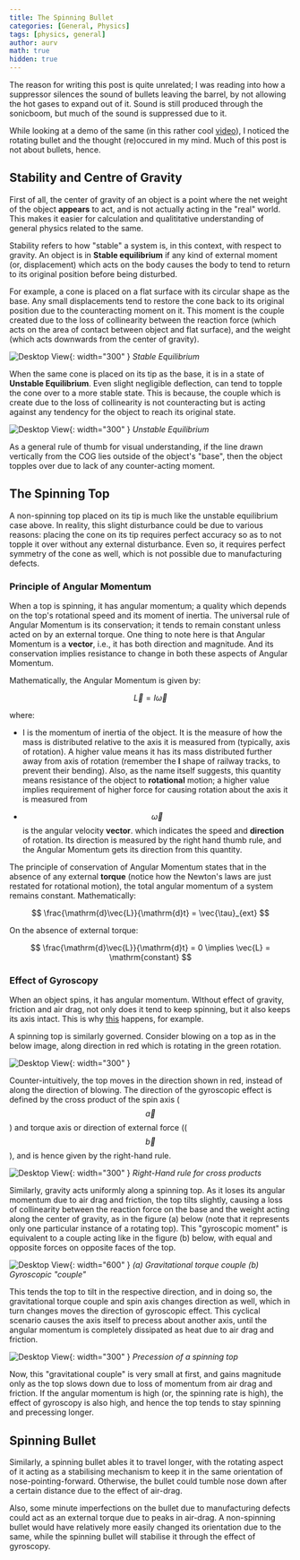 ```yaml
---
title: The Spinning Bullet
categories: [General, Physics]
tags: [physics, general]
author: aurv
math: true
hidden: true
---
```


The reason for writing this post is quite unrelated; I was reading into how a suppressor silences the sound of bullets leaving the barrel, by not allowing the hot gases to expand out of it. Sound is still produced through the sonicboom, but much of the sound is suppressed due to it.

While looking at a demo of the same (in this rather cool <a target="_blank" href="https://www.youtube.com/watch?v=7pOXunRYJIw">video</a>), I noticed the rotating bullet and the thought (re)occured in my mind. Much of this post is not about bullets, hence.

## Stability and Centre of Gravity

First of all, the center of gravity of an object is a point where the net weight of the object **appears** to act, and is not actually acting in the "real" world. This makes it easier for calculation and qualititative understanding of general physics related to the same.

Stability refers to how "stable" a system is, in this context, with respect to gravity. An object is in **Stable equilibrium** if any kind of external moment (or, displacement) which acts on the body causes the body to tend to return to its original position before being disturbed.

For example, a cone is placed on a flat surface with its circular shape as the base. Any small displacements tend to restore the cone back to its original position due to the counteracting moment on it. This moment is the couple created due to the loss of collinearity between the reaction force (which acts on the area of contact between object and flat surface), and the weight (which acts downwards from the center of gravity).

![Desktop View](/assets/img/posts/2024-06-08-why-a-bullet-spins/stable_equi.png){: width="300" }
_Stable Equilibrium_

When the same cone is placed on its tip as the base, it is in a state of **Unstable Equilibrium**. Even slight negligible deflection, can tend to topple the cone over to a more stable state. This is because, the couple which is create due to the loss of collinearity is not counteracting but is acting against any tendency for the object to reach its original state.

![Desktop View](/assets/img/posts/2024-06-08-why-a-bullet-spins/unstable_equi.png){: width="300" }
_Unstable Equilibrium_

As a general rule of thumb for visual understanding, if the line drawn vertically from the COG lies outside of the object's "base", then the object topples over due to lack of any counter-acting moment.

## The Spinning Top

A non-spinning top placed on its tip is much like the unstable equilibrium case above. In reality, this slight disturbance could be due to various reasons: placing the cone on its tip requires perfect accuracy so as to not topple it over without any external disturbance. Even so, it requires perfect symmetry of the cone as well, which is not possible due to manufacturing defects.

### Principle of Angular Momentum

When a top is spinning, it has angular momentum; a quality which depends on the top's rotational speed and its moment of inertia. The universal rule of Angular Momentum is its conservation; it tends to remain constant unless acted on by an external torque. One thing to note here is that Angular Momentum is a **vector**, i.e., it has both direction and magnitude. And its conservation implies resistance to change in both these aspects of Angular Momentum.

Mathematically, the Angular Momentum is given by:

$$
\vec{L} = I\vec{\omega}
$$

where:

- I is the momentum of inertia of the object. It is the measure of how the mass is distributed relative to the axis it is measured from (typically, axis of rotation). A higher value means it has its mass distributed further away from axis of rotation (remember the **I** shape of railway tracks, to prevent their bending). Also, as the name itself suggests, this quantity means resistance of the object to **rotational** motion; a higher value implies requirement of higher force for causing rotation about the axis it is measured from

- $$ \vec{\omega} $$ is the angular velocity **vector**. which indicates the speed and **direction** of rotation. Its direction is measured by the right hand thumb rule, and the Angular Momentum gets its direction from this quantity.

The principle of conservation of Angular Momentum states that in the absence of any external **torque** (notice how the Newton's laws are just restated for rotational motion), the total angular momentum of a system remains constant. Mathematically:

$$
\frac{\mathrm{d}\vec{L}}{\mathrm{d}t} = \vec{\tau}_{ext}
$$

On the absence of external torque:

$$
\frac{\mathrm{d}\vec{L}}{\mathrm{d}t} = 0 \implies \vec{L} = \mathrm{constant}
$$

### Effect of Gyroscopy

When an object spins, it has angular momentum. WIthout effect of gravity, friction and air drag, not only does it tend to keep spinning, but it also keeps its axis intact. This is why <a target="_blank" href="https://www.youtube.com/watch?v=xGdH0lwFOiM">this</a> happens, for example.

A spinning top is similarly governed. Consider blowing on a top as in the below image, along direction in red which is rotating in the green rotation.

![Desktop View](/assets/img/posts/2024-06-08-why-a-bullet-spins/blowing_spinning_top.png){: width="300" }

Counter-intuitively, the top moves in the direction shown in red, instead of along the direction of blowing. The direction of the gyroscopic effect is defined by the cross product of the spin axis ($$ \vec{a} $$) and torque axis or direction of external force (($$ \vec{b} $$), and is hence given by the right-hand rule.

![Desktop View](/assets/img/posts/2024-06-08-why-a-bullet-spins/RHT.png){: width="300" }
_Right-Hand rule for cross products_

Similarly, gravity acts uniformly along a spinning top. As it loses its angular momentum due to air drag and friction, the top tilts slightly, causing a loss of collinearity between the reaction force on the base and the weight acting along the center of gravity, as in the figure (a) below (note that it represents only one particular instance of a rotating top). This "gyroscopic moment" is equivalent to a couple acting like in the figure (b) below, with equal and opposite forces on opposite faces of the top.

![Desktop View](/assets/img/posts/2024-06-08-why-a-bullet-spins/Spinning_top_couple.png){: width="600" }
_(a) Gravitational torque couple    (b) Gyroscopic "couple"_

This tends the top to tilt in the respective direction, and in doing so, the gravitational torque couple and spin axis changes direction as well, which in turn changes moves the direction of gyroscopic effect. This cyclical scenario causes the axis itself to precess about another axis, until the angular momentum is completely dissipated as heat due to air drag and friction.

![Desktop View](/assets/img/posts/2024-06-08-why-a-bullet-spins/Spinning_top_precess.png){: width="300" }
_Precession of a spinning top_

Now, this "gravitational couple" is very small at first, and gains magnitude only as the top slows down due to loss of momentum from air drag and friction. If the angular momentum is high (or, the spinning rate is high), the effect of gyroscopy is also high, and hence the top tends to stay spinning and precessing longer.

## Spinning Bullet

Similarly, a spinning bullet ables it to travel longer, with the rotating aspect of it acting as a stabilising mechanism to keep it in the same orientation of nose-pointing-forward. Otherwise, the bullet could tumble nose down after a certain distance due to the effect of air-drag.

Also, some minute imperfections on the bullet due to manufacturing defects could act as an external torque due to peaks in air-drag. A non-spinning bullet would have relatively more easily changed its orientation due to the same, while the spinning bullet will stabilise it through the effect of gyroscopy.
